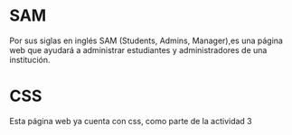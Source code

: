 # SAM
Por sus siglas en inglés SAM (Students, Admins, Manager),es una página web que ayudará a administrar estudiantes y administradores de una institución.
# CSS
Esta página web ya cuenta con css, como parte de la actividad 3 

